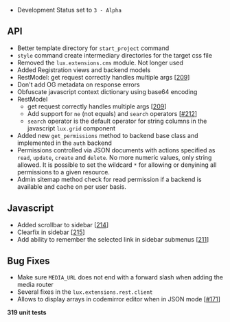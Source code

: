 * Development Status set to ``3 - Alpha``

## API
* Better template directory for ``start_project`` command
* ``style`` command create intermediary directories for the target css file
* Removed the ``lux.extensions.cms`` module. Not longer used
* Added Registration views and backend models
* RestModel: get request correctly handles multiple args [[209](https://github.com/quantmind/lux/pull/209)]
* Don't add OG metadata on response errors
* Obfuscate javascript context dictionary using base64 encoding
* RestModel
  * get request correctly handles multiple args [[209](https://github.com/quantmind/lux/pull/209)]
  * Add support for ``ne`` (not equals) and ``search`` operators  [[#212](https://github.com/quantmind/lux/pull/212)]
  * ``search`` operator is the default operator for string columns in the javascript ``lux.grid`` component
* Added new ``get_permissions`` method to backend base class and implemented in the ``auth`` backend
* Permissions controlled via JSON documents with actions specified as
  ``read``, ``update``, ``create`` and ``delete``. No more numeric values, only string allowed.
  It is possible to set the wildcard ``*`` for allowing or denyining all permissions
  to a given resource.
* Admin sitemap method check for read permission if a backend is available and cache on per user basis.

## Javascript
* Added scrollbar to sidebar [[214](https://github.com/quantmind/lux/pull/214)]
* Clearfix in sidebar [[215](https://github.com/quantmind/lux/pull/215)]
* Add ability to remember the selected link in sidebar submenus [[211](https://github.com/quantmind/lux/pull/221)]

## Bug Fixes
* Make sure ``MEDIA_URL`` does not end with a forward slash when adding the media router
* Several fixes in the ``lux.extensions.rest.client``
* Allows to display arrays in codemirror editor when in JSON mode [[#171](https://github.com/quantmind/lux/pull/171)]

**319 unit tests**
